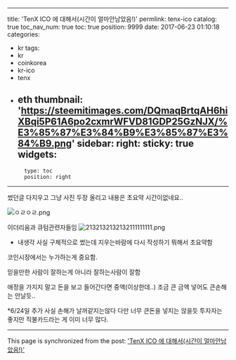 
---
title: 'TenX ICO 에 대해서(시간이 얼마안남았음!)'
permlink: tenx-ico
catalog: true
toc_nav_num: true
toc: true
position: 9999
date: 2017-06-23 01:10:18
categories:
- kr
tags:
- kr
- coinkorea
- kr-ico
- tenx
- eth
thumbnail: 'https://steemitimages.com/DQmaqBrtqAH6hiXBqi5P61A6po2cxmrWFVD81GDP25GzNJX/%E3%85%87%E3%84%B9%E3%85%87%E3%84%B9.png'
sidebar:
    right:
        sticky: true
widgets:
    -
        type: toc
        position: right
---


썼던글 다지우고 그냥 사진 두장 올리고 내용은 초요약 시간이없네요..

![ㅇㄹㅇㄹ.png](https://steemitimages.com/DQmaqBrtqAH6hiXBqi5P61A6po2cxmrWFVD81GDP25GzNJX/%E3%85%87%E3%84%B9%E3%85%87%E3%84%B9.png)

이더리움과 큐텀관련자들임
![2132132132132111111111.png](https://steemitimages.com/DQmYM3ey31MygY7fTV8jvGjuTARR9tMf6s44EDdjfMXCsN2/2132132132132111111111.png)



* 내생각
사실 구체적으로 썼는데 지우는바람에 다시 작성하기 뭐해서 초요약함

코인시장에서는 누가하는게 중요함.

믿을만한 사람이 잘하는게 아니라 잘하는사람이 잘함

애정을 가지지 말고 돈을 보고 들어간다면 중액(이상한데..) 조금 큰 금액 넣어도 큰손해는 안날듯..

*6/24일 추가
사실 손해가 날꺼같지는않다 다만 너무 큰돈을 넣지는 않을듯
투자자는 좋지만 직불카드라는 게 이미 너무 많다.

- - -

This page is synchronized from the post: ['TenX ICO 에 대해서(시간이 얼마안남았음!)'](https://steemit.com/@virus707/tenx-ico)
